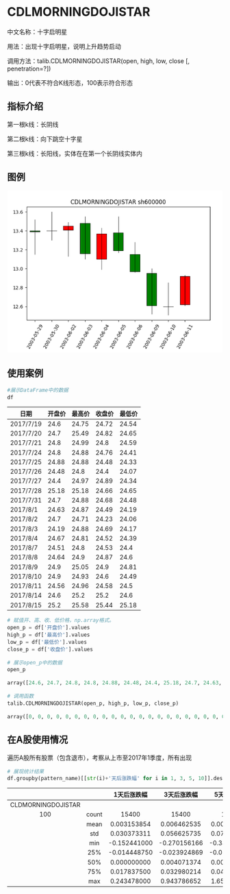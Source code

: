 # CDLMORNINGDOJISTAR

中文名称：十字启明星

用法：出现十字启明星，说明上升趋势启动

调用方法：talib.CDLMORNINGDOJISTAR(open, high, low, close [, penetration=?])

输出：0代表不符合K线形态，100表示符合形态

## 指标介绍

第一根k线：长阴线

第二根k线：向下跳空十字星

第三根k线：长阳线，实体在在第一个长阴线实体内

## 图例

![MorningDojiStar](/assets/CDLMORNINGDOJISTAR_sh600000.PNG)

## 使用案例

```python
#展示DataFrame中的数据
df
```

| 日期        | 开盘价   | 最高价   | 收盘价   | 最低价   |
| --------- | ----- | ----- | ----- | ----- |
| 2017/7/19 | 24.6  | 24.75 | 24.72 | 24.54 |
| 2017/7/20 | 24.7  | 25.49 | 24.82 | 24.65 |
| 2017/7/21 | 24.8  | 24.99 | 24.8  | 24.59 |
| 2017/7/24 | 24.8  | 24.88 | 24.76 | 24.41 |
| 2017/7/25 | 24.88 | 24.88 | 24.48 | 24.33 |
| 2017/7/26 | 24.48 | 24.8  | 24.4  | 24.07 |
| 2017/7/27 | 24.4  | 24.97 | 24.89 | 24.34 |
| 2017/7/28 | 25.18 | 25.18 | 24.66 | 24.65 |
| 2017/7/31 | 24.7  | 24.88 | 24.68 | 24.48 |
| 2017/8/1  | 24.63 | 24.87 | 24.49 | 24.19 |
| 2017/8/2  | 24.7  | 24.71 | 24.23 | 24.06 |
| 2017/8/3  | 24.19 | 24.88 | 24.69 | 24.17 |
| 2017/8/4  | 24.67 | 24.81 | 24.52 | 24.39 |
| 2017/8/7  | 24.51 | 24.8  | 24.53 | 24.4  |
| 2017/8/8  | 24.64 | 24.9  | 24.87 | 24.6  |
| 2017/8/9  | 24.9  | 25.05 | 24.9  | 24.81 |
| 2017/8/10 | 24.9  | 24.93 | 24.6  | 24.49 |
| 2017/8/11 | 24.56 | 24.96 | 24.58 | 24.5  |
| 2017/8/14 | 24.6  | 25.2  | 25.2  | 24.6  |
| 2017/8/15 | 25.2  | 25.58 | 25.44 | 25.18 |

```python
# 赋值开、高、收、低价格，np.array格式。
open_p = df['开盘价'].values
high_p = df['最高价'].values
low_p = df['最低价'].values
close_p = df['收盘价'].values
```

```python
# 展示open_p中的数据
open_p
```

```python
array([24.6, 24.7, 24.8, 24.8, 24.88, 24.48, 24.4, 25.18, 24.7, 24.63, 24.7, 24.19, 24.67, 24.51, 24.64, 24.9, 24.9, 24.56, 24.6, 25.2])
```

```python
# 调用函数
talib.CDLMORNINGDOJISTAR(open_p, high_p, low_p, close_p)
```

```python
array([0, 0, 0, 0, 0, 0, 0, 0, 0, 0, 0, 0, 0, 0, 0, 0, 0, 0, 0, 0, 0, 0, 0, 0, 0, 0, 0, 0, 100, 0],dtype=int32)
```

## 在A股使用情况

遍历A股所有股票（包含退市），考察从上市至2017年1季度，所有出现

```python
# 展现统计结果
df.groupby(pattern_name)[[str(i)+'天后涨跌幅' for i in 1, 3, 5, 10]].describe()
```

|                    |       |    1天后涨跌幅    |    3天后涨跌幅    |    5天后涨跌幅    |   10天后涨跌幅    |
| :----------------: | :---: | :----------: | :----------: | :----------: | :----------: |
| CLDMORNINGDOJISTAR |       |              |              |              |              |
|        100         | count |    15400     |    15400     |    15400     |    15400     |
|                    | mean  | 0.003153854  | 0.006462535  | 0.009138977  | 0.011156341  |
|                    |  std  | 0.030373311  | 0.056625735  | 0.079057602  | 0.110017671  |
|                    |  min  | -0.152441000 | -0.270156166 | -0.346219200 | -0.564038548 |
|                    |  25%  | -0.014448750 | -0.023924869 | -0.031066851 | -0.047579646 |
|                    |  50%  | 0.000000000  | 0.004071374  | 0.003030485  | 0.003223725  |
|                    |  75%  | 0.017837500  | 0.032980214  | 0.040280929  | 0.058589878  |
|                    |  max  | 0.243478000  | 0.943786652  | 1.659762737  | 1.256002736  |



